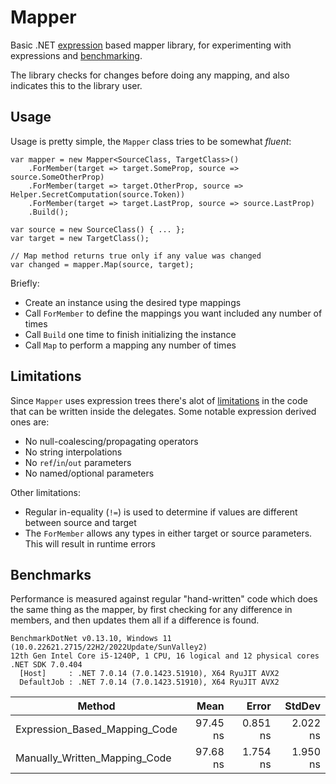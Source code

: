 # Mapper

Basic .NET [expression](https://learn.microsoft.com/en-us/dotnet/csharp/advanced-topics/expression-trees/) based mapper library,
for experimenting with expressions and [benchmarking](https://github.com/dotnet/BenchmarkDotNet).

The library checks for changes before doing any mapping, and also indicates this to the library user.

## Usage

Usage is pretty simple, the `Mapper` class tries to be somewhat *fluent*:

```
var mapper = new Mapper<SourceClass, TargetClass>()
    .ForMember(target => target.SomeProp, source => source.SomeOtherProp)
    .ForMember(target => target.OtherProp, source => Helper.SecretComputation(source.Token))
    .ForMember(target => target.LastProp, source => source.LastProp)
    .Build();

var source = new SourceClass() { ... };
var target = new TargetClass();

// Map method returns true only if any value was changed
var changed = mapper.Map(source, target); 
```

Briefly:

- Create an instance using the desired type mappings
- Call `ForMember` to define the mappings you want included any number of times
- Call `Build` one time to finish initializing the instance
- Call `Map` to perform a mapping any number of times

## Limitations

Since `Mapper` uses expression trees there's alot of [limitations](https://learn.microsoft.com/en-us/dotnet/csharp/advanced-topics/expression-trees/#limitations) in the code that can be written inside the delegates. Some notable expression derived ones are:

- No null-coalescing/propagating operators
- No string interpolations
- No `ref`/`in`/`out` parameters
- No named/optional parameters

Other limitations:

- Regular in-equality (`!=`) is used to determine if values are different between source and target
- The `ForMember` allows any types in either target or source parameters. This will result
in runtime errors

## Benchmarks

Performance is measured against regular "hand-written" code which does the same thing as the mapper, by first checking for any difference in members, and then updates them all if a difference is found.

    BenchmarkDotNet v0.13.10, Windows 11 (10.0.22621.2715/22H2/2022Update/SunValley2)
    12th Gen Intel Core i5-1240P, 1 CPU, 16 logical and 12 physical cores
    .NET SDK 7.0.404
      [Host]     : .NET 7.0.14 (7.0.1423.51910), X64 RyuJIT AVX2
      DefaultJob : .NET 7.0.14 (7.0.1423.51910), X64 RyuJIT AVX2


| Method                        | Mean     | Error    | StdDev   |
|------------------------------ |---------:|---------:|---------:|
| Expression_Based_Mapping_Code | 97.45 ns | 0.851 ns | 2.022 ns |
| Manually_Written_Mapping_Code | 97.68 ns | 1.754 ns | 1.950 ns |
